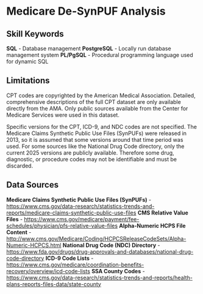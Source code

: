 # Medicare De-SynPUF Analysis

## Skill Keywords

**SQL** - Database management
**PostgreSQL** - Locally run database management system
**PL/PgSQL** - Procedural programming language used for dynamic SQL

## Limitations

CPT codes are copyrighted by the American Medical Association. Detailed, comprehensive descriptions of the full CPT dataset are only available directly from the AMA. Only public sources available from the Center for Medicare Services were used in this dataset.

Specific versions for the CPT, ICD-9, and NDC codes are not specified. The Medicare Claims Synthetic Public Use Files (SynPUFs) were released in 2013, so it is assumed that some versions around that time period was used. For some sources like the National Drug Code directory, only the current 2025 versions are publicly available. Therefore some drug, diagnostic, or procedure codes may not be identifiable and must be discarded.

## Data Sources
	
**Medicare Claims Synthetic Public Use Files (SynPUFs)** - https://www.cms.gov/data-research/statistics-trends-and-reports/medicare-claims-synthetic-public-use-files
**CMS Relative Value Files** - https://www.cms.gov/medicare/payment/fee-schedules/physician/pfs-relative-value-files
**Alpha-Numeric HCPS File Content** - http://www.cms.gov/Medicare/Coding/HCPCSReleaseCodeSets/Alpha-Numeric-HCPCS.html
**National Drug Code (NDC) Directory** - https://www.fda.gov/drugs/drug-approvals-and-databases/national-drug-code-directory
**ICD-9 Code Lists** - https://www.cms.gov/medicare/coordination-benefits-recovery/overview/icd-code-lists
**SSA County Codes** - https://www.cms.gov/data-research/statistics-trends-and-reports/health-plans-reports-files-data/state-county